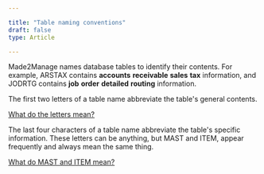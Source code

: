 ```yaml
---

title: "Table naming conventions"
draft: false
type: Article

---
```


Made2Manage names database tables to identify their contents. For example, ARSTAX contains **accounts** **receivable** **sales** **tax** information, and JODRTG contains **job** **order** **detailed** **routing** information.

The first two letters of a table name abbreviate the table's general contents.

[What do the letters mean?](table-naming-conventions.md)

The last four characters of a table name abbreviate the table's specific information. These letters can be anything, but MAST and ITEM, appear frequently and always mean the same thing.

[What do MAST and ITEM mean?](mast-and-item.md)

​